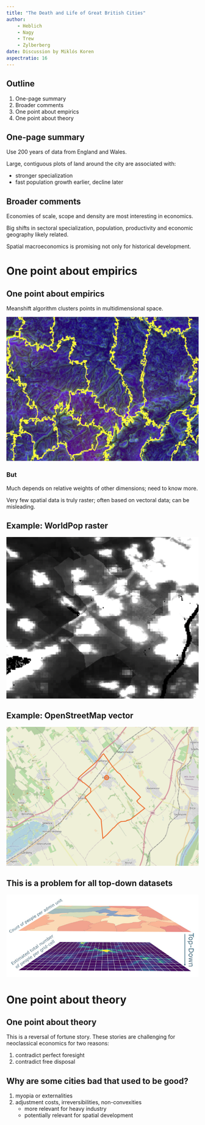 ```yaml
---
title: "The Death and Life of Great British Cities"
author: 
	- Heblich
	- Nagy
	- Trew
	- Zylberberg
date: Discussion by Miklós Koren
aspectratio: 16
---
```


## Outline
1. One-page summary
2. Broader comments
3. One point about empirics
4. One point about theory

## One-page summary
Use 200 years of data from England and Wales. 

Large, contiguous plots of land around the city are associated with:

- stronger specialization
- fast population growth earlier, decline later

## Broader comments
Economies of scale, scope and density are most interesting in economics.

Big shifts in sectoral specialization, population, productivity and economic geography likely related.

Spatial macroeconomics is promising not only for historical development.

# One point about empirics
## One point about empirics
Meanshift algorithm clusters points in multidimensional space.

![](clusters.png)

### But 
Much depends on relative weights of other dimensions; need to know more.

Very few spatial data is truly raster; often based on vectoral data; can be misleading.

## Example: WorldPop raster
![](raster.png)

## Example: OpenStreetMap vector
![](vector.png)

## This is a problem for all top-down datasets
![](topdown.jpg)

# One point about theory
## One point about theory
This is a reversal of fortune story. These stories are challenging for neoclassical economics for two reasons:

1. contradict perfect foresight
2. contradict free disposal

## Why are some cities bad that used to be good?
1. myopia or externalities
2. adjustment costs, irreversibilities, non-convexities
	- more relevant for heavy industry
	- potentially relevant for spatial development